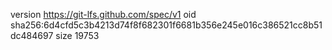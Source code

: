 version https://git-lfs.github.com/spec/v1
oid sha256:6d4cfd5c3b4213d74f8f682301f6681b356e245e016c386521cc8b51dc484697
size 19753
